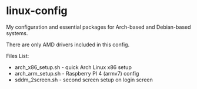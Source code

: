 # linux-config
My configuration and essential packages for Arch-based and Debian-based systems.

There are only AMD drivers included in this config.

Files List:
- arch_x86_setup.sh - quick Arch Linux x86 setup
- arch_arm_setup.sh - Raspberry PI 4 (armv7) config
- sddm_2screen.sh - second screen setup on login screen
